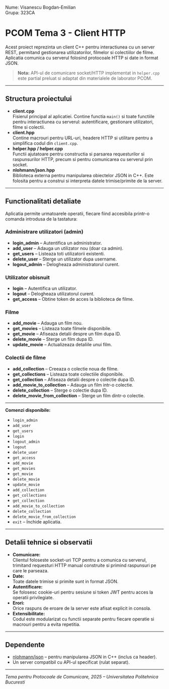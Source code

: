 Nume: Visanescu Bogdan-Emilian  
Grupa: 323CA

# PCOM Tema 3 - Client HTTP

Acest proiect reprezinta un client C++ pentru interactiunea cu un server REST, permitand gestionarea utilizatorilor, filmelor si colectiilor de filme. Aplicatia comunica cu serverul folosind protocoale HTTP si date in format JSON.

> **Nota:** API-ul de comunicare socket/HTTP implementat in `helper.cpp` este partial preluat si adaptat din materialele de laborator PCOM.

---

## Structura proiectului

- **client.cpp**  
  Fisierul principal al aplicatiei. Contine functia `main()` si toate functiile pentru interactiunea cu serverul: autentificare, gestionare utilizatori, filme si colectii.  
- **client.hpp**  
  Contine macrouri pentru URL-uri, headere HTTP si utilitare pentru a simplifica codul din `client.cpp`.
- **helper.hpp / helper.cpp**  
  Functii ajutatoare pentru constructia si parsarea requesturilor si raspunsurilor HTTP, precum si pentru comunicarea cu serverul prin socket.
- **nlohmann/json.hpp**  
  Biblioteca externa pentru manipularea obiectelor JSON in C++. Este folosita pentru a construi si interpreta datele trimise/primite de la server.

---

## Functionalitati detaliate

Aplicatia permite urmatoarele operatii, fiecare fiind accesibila printr-o comanda introdusa de la tastatura:

### Administrare utilizatori (admin)
- **login_admin** – Autentifica un administrator.
- **add_user** – Adauga un utilizator nou (doar ca admin).
- **get_users** – Listeaza toti utilizatorii existenti.
- **delete_user** – Sterge un utilizator dupa username.
- **logout_admin** – Delogheaza administratorul curent.

### Utilizator obisnuit
- **login** – Autentifica un utilizator.
- **logout** – Delogheaza utilizatorul curent.
- **get_access** – Obtine token de acces la biblioteca de filme.

### Filme
- **add_movie** – Adauga un film nou.
- **get_movies** – Listeaza toate filmele disponibile.
- **get_movie** – Afiseaza detalii despre un film dupa ID.
- **delete_movie** – Sterge un film dupa ID.
- **update_movie** – Actualizeaza detaliile unui film.

### Colectii de filme
- **add_collection** – Creeaza o colectie noua de filme.
- **get_collections** – Listeaza toate colectiile disponibile.
- **get_collection** – Afiseaza detalii despre o colectie dupa ID.
- **add_movie_to_collection** – Adauga un film intr-o colectie.
- **delete_collection** – Sterge o colectie dupa ID.
- **delete_movie_from_collection** – Sterge un film dintr-o colectie.

---

   **Comenzi disponibile:**
   - `login_admin`
   - `add_user`
   - `get_users`
   - `login`
   - `logout_admin`
   - `logout`
   - `delete_user`
   - `get_access`
   - `add_movie`
   - `get_movies`
   - `get_movie`
   - `delete_movie`
   - `update_movie`
   - `add_collection`
   - `get_collections`
   - `get_collection`
   - `add_movie_to_collection`
   - `delete_collection`
   - `delete_movie_from_collection`
   - `exit` – Inchide aplicatia.

---

## Detalii tehnice si observatii

- **Comunicare:**  
  Clientul foloseste socket-uri TCP pentru a comunica cu serverul, trimitand requesturi HTTP manual construite si primind raspunsuri pe care le parseaza.
- **Date:**  
  Toate datele trimise si primite sunt in format JSON.
- **Autentificare:**  
  Se folosesc cookie-uri pentru sesiune si token JWT pentru acces la operatii privilegiate.
- **Erori:**  
  Orice raspuns de eroare de la server este afisat explicit in consola.
- **Extensibilitate:**  
  Codul este modularizat cu functii separate pentru fiecare operatie si macrouri pentru a evita repetitia.

---

## Dependente

- [nlohmann/json](https://github.com/nlohmann/json) – pentru manipularea JSON in C++ (inclus ca header).
- Un server compatibil cu API-ul specificat (rulat separat).
---
*Tema pentru Protocoale de Comunicare, 2025 – Universitatea Politehnica Bucuresti*
